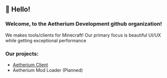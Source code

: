 ## 👋 Hello!
### Welcome, to the Aetherium Development github organization!

We makes tools/clients for Minecraft!
Our primary focus is beautiful UI/UX while getting exceptional performance

### Our projects:
- [Aetherium Client](https://aetherium.club)
- Aetherium Mod Loader (Planned)
